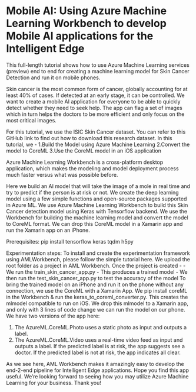 # Mobile AI: Using Azure Machine Learning Workbench to develop Mobile AI applications for the Intelligent Edge

This full-length tutorial shows how to use Azure Machine Learning services (preview) end to end for creating a machine learning model for Skin Cancer Detection and run it on mobile phones.

Skin cancer is the most common form of cancer, globally accounting for at least 40% of cases. If detected at an early stage, it can be controlled. We want to create a mobile AI application for everyone to be able to quickly detect whether they need to seek help. The app can flag a set of images which in turn helps the doctors to be more efficient and only focus on the most critical images.

For this tutorial, we use the ISIC Skin Cancer dataset. You can refer to this GitHub link to find out how to download this research dataset. 
In this tutorial, we - 
1.Build the Model using Azure Machine Learning
2.Convert the model to CoreML
3.Use the CoreML model in an iOS application

Azure Machine Learning Workbench is a cross-platform desktop application, which makes the modeling and model deployment process much faster versus what was possible before. 

Here we build an AI model that will take the image of a mole in real time and try to predict if the person is at risk or not. We create the deep learning model using a few simple functions and open-source packages supported in Azure ML. We use Azure Machine Learning Workbench to build this Skin Cancer detection model using Keras with Tensorflow backend. We use the Workbench for building the machine learning model and convert the model to CoreML format. We can drop this CoreML model in a Xamarin app and run the Xamarin app on an iPhone. 

Prerequisites:
	pip install tensorflow keras tqdm h5py


Experimentation steps:
To install and create the experimentation framework using AMLWorkbench, please follow the simple tutorial here. 
We upload the root folder as a project in AML Workbench. Once the project is created -
	- We run the train_skin_cancer_app.py 
	- This produces a trained model
	- We then run the test_skin_cancer_app.py to test the accuracy of the model
To bring the trained model on an iPhone and run it on the phone without any connection, we use the CoreML with a Xamarin App. We pip install coreML in the Workbench & run the keras_to_coreml_converter.py. This creates the mlmodel compatible to run on iOS. We drop this mlmodel to a Xamarin app, and only with 3 lines of code change we can run the model on our phone. We have two versions of the app here:
1) The AzureML.CoreML.Photo uses a static photo as input and outputs a label. 
2) The AzureML.CoreML.Video uses a real-time video feed as input and outputs a label. 
If the predicted label is at risk, the app suggests see a doctor. If the predicted label is not at risk, the app indicates all clear. 

As we see here, AML Workbench makes it amazingly easy to develop the end-2-end pipeline for Intelligent Edge applications. Hope you find this app useful. We’re looking forward to seeing how you may utilize Azure Machine Learning for your business. Thank you!

